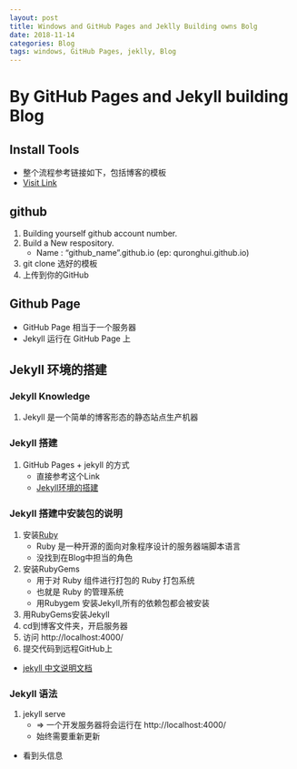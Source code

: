 ```yaml
---
layout: post
title: Windows and GitHub Pages and Jeklly Building owns Bolg
date: 2018-11-14
categories: Blog
tags: windows, GitHub Pages, jeklly, Blog 
---
```


# By GitHub Pages and Jekyll building Blog
## Install Tools
+ 整个流程参考链接如下，包括博客的模板
+ [Visit Link](https://blog.csdn.net/xudailong_blog/article/details/78762262)
## github
1. Building yourself github account number.
2. Build a New respository.
    + Name : “github_name”.github.io (ep: quronghui.github.io)
3. git clone 选好的模板
4. 上传到你的GitHub
## Github Page
+ GitHub Page 相当于一个服务器
+ Jekyll 运行在 GitHub Page 上

## Jekyll 环境的搭建
### Jekyll Knowledge
1. Jekyll 是一个简单的博客形态的静态站点生产机器
### Jekyll 搭建
1. GitHub Pages + jekyll 的方式
    + 直接参考这个Link 
    + [Jekyll环境的搭建](https://643435675.github.io/2015/02/15/create-my-blog-with-jekyll/)
### Jekyll 搭建中安装包的说明
1. 安装[Ruby](http://www.runoob.com/ruby/ruby-tutorial.html)
    + Ruby 是一种开源的面向对象程序设计的服务器端脚本语言
    + 没找到在Blog中担当的角色
2. 安装RubyGems
    + 用于对 Ruby 组件进行打包的 Ruby 打包系统
    + 也就是 Ruby 的管理系统
    + 用Rubygem 安装Jekyll,所有的依赖包都会被安装
3. 用RubyGems安装Jekyll
4. cd到博客文件夹，开启服务器
5. 访问 http://localhost:4000/
6. 提交代码到远程GitHub上
+ [jekyll 中文说明文档](https://www.jekyll.com.cn/docs/posts/)
### Jekyll 语法
1. jekyll serve
    + => 一个开发服务器将会运行在 http://localhost:4000/
    + 始终需要重新更新

+ 看到头信息